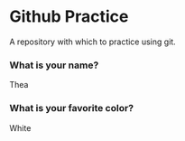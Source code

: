 # Github Practice

A repository with which to practice using git.

### What is your name?

Thea

### What is your favorite color?

White
